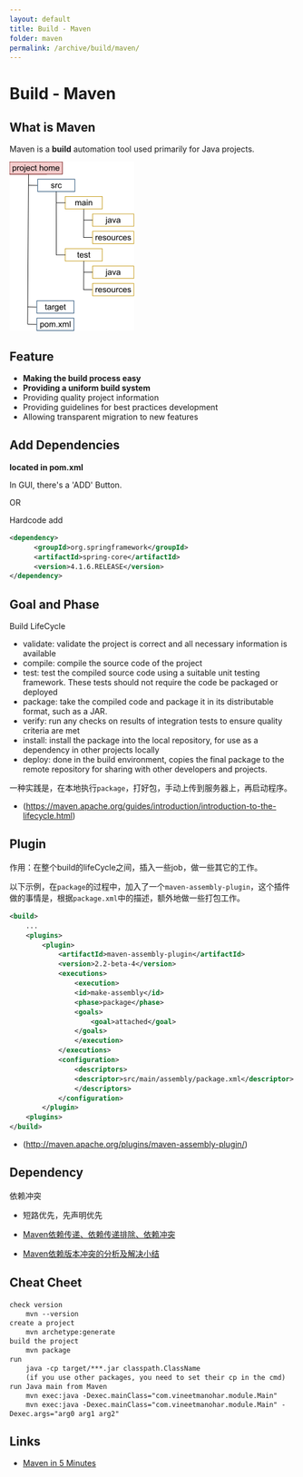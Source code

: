 ```yaml
---
layout: default
title: Build - Maven
folder: maven
permalink: /archive/build/maven/
---
```


# Build - Maven

## What is Maven

Maven is a **build** automation tool used primarily for Java projects.

![maven_path](img/maven_path.png)

## Feature
- **Making the build process easy**
- **Providing a uniform build system**
- Providing quality project information
- Providing guidelines for best practices development
- Allowing transparent migration to new features

## Add Dependencies
**located in pom.xml**

In GUI, there's a 'ADD' Button.

OR

Hardcode add

``` xml
<dependency>
	  <groupId>org.springframework</groupId>
	  <artifactId>spring-core</artifactId>
	  <version>4.1.6.RELEASE</version>
</dependency>
```

## Goal and Phase

Build LifeCycle
- validate: validate the project is correct and all necessary information is available
- compile: compile the source code of the project
- test: test the compiled source code using a suitable unit testing framework. These tests should not require the code be packaged or deployed
- package: take the compiled code and package it in its distributable format, such as a JAR.
- verify: run any checks on results of integration tests to ensure quality criteria are met
- install: install the package into the local repository, for use as a dependency in other projects locally
- deploy: done in the build environment, copies the final package to the remote repository for sharing with other developers and projects.

一种实践是，在本地执行`package`，打好包，手动上传到服务器上，再启动程序。

- (https://maven.apache.org/guides/introduction/introduction-to-the-lifecycle.html)

## Plugin

作用：在整个build的lifeCycle之间，插入一些job，做一些其它的工作。

以下示例，在`package`的过程中，加入了一个`maven-assembly-plugin`，这个插件做的事情是，根据`package.xml`中的描述，额外地做一些打包工作。

~~~ xml
<build>
	...
	<plugins>
		<plugin>
			<artifactId>maven-assembly-plugin</artifactId>
			<version>2.2-beta-4</version>
			<executions>
			    <execution>
				<id>make-assembly</id>
				<phase>package</phase>
				<goals>
				    <goal>attached</goal>
				</goals>
			    </execution>
			</executions>
			<configuration>
			    <descriptors>
				<descriptor>src/main/assembly/package.xml</descriptor>
			    </descriptors>
			</configuration>
		</plugin>
	<plugins>
</build>
~~~

- (http://maven.apache.org/plugins/maven-assembly-plugin/)

## Dependency

依赖冲突
- 短路优先，先声明优先

- [Maven依赖传递、依赖传递排除、依赖冲突](https://www.cnblogs.com/ygj0930/p/6628429.html)
- [Maven依赖版本冲突的分析及解决小结](https://www.cnblogs.com/godtrue/p/6220512.html)

## Cheat Cheet

```
check version
	mvn --version
create a project
	mvn archetype:generate
build the project
	mvn package
run
	java -cp target/***.jar classpath.ClassName
	(if you use other packages, you need to set their cp in the cmd)
run Java main from Maven
	mvn exec:java -Dexec.mainClass="com.vineetmanohar.module.Main"  
	mvn exec:java -Dexec.mainClass="com.vineetmanohar.module.Main" -Dexec.args="arg0 arg1 arg2"
```

## Links
- [Maven in 5 Minutes](https://maven.apache.org/guides/getting-started/maven-in-five-minutes.html)
